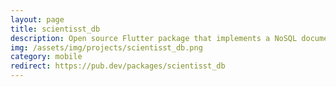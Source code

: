 ```yaml
---
layout: page
title: scientisst_db
description: Open source Flutter package that implements a NoSQL document-based local database
img: /assets/img/projects/scientisst_db.png
category: mobile
redirect: https://pub.dev/packages/scientisst_db
---
```

